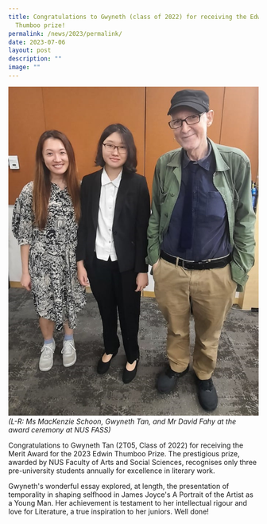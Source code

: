```yaml
---
title: Congratulations to Gwyneth (class of 2022) for receiving the Edwin
  Thumboo prize!
permalink: /news/2023/permalink/
date: 2023-07-06
layout: post
description: ""
image: ""
---
```


![](/images/gwyneth%20-%20edwin%20thumboo%20prize%20cropped.jpg)
*(L-R: Ms MacKenzie Schoon, Gwyneth Tan, and Mr David Fahy at the award ceremony at NUS FASS)*

Congratulations to Gwyneth Tan (2T05, Class of 2022) for receiving the Merit Award for the 2023 Edwin Thumboo Prize. The prestigious prize, awarded by NUS Faculty of Arts and Social Sciences, recognises only three pre-university students annually for excellence in literary work.  
 
Gwyneth's wonderful essay explored, at length, the presentation of temporality in shaping selfhood in James Joyce's A Portrait of the Artist as a Young Man. Her achievement is testament to her intellectual rigour and love for Literature, a true inspiration to her juniors. Well done!